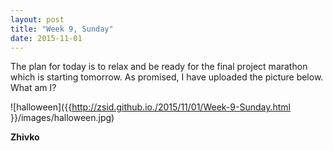 ```yaml
---
layout: post
title: "Week 9, Sunday"
date: 2015-11-01
---
```

The plan for today is to relax and be ready for the final project marathon which is starting tomorrow. As promised, I have uploaded the picture below. What am I?

![halloween]({{http://zsid.github.io./2015/11/01/Week-9-Sunday.html }}/images/halloween.jpg)


__Zhivko__
